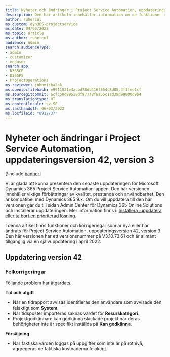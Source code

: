 ```yaml
---
title: Nyheter och ändringar i Project Service Automation, uppdateringsversion 42, version 3
description: Den här artikeln innehåller information om de funktioner och korrigeringar som är tillgängliga i Microsoft Dynamics 365 Project Service Automation uppdateringsutgåva 42, V3.
author: ruhercul
ms.custom: dyn365-projectservice
ms.date: 04/05/2022
ms.topic: article
ms.author: ruhercul
audience: Admin
search.audienceType:
- admin
- customizer
- enduser
search.app:
- D365CE
- D365PS
- ProjectOperations
ms.reviewer: johnmichalak
ms.openlocfilehash: e9911531e4acbd78db416f554c8d85c4f1fee1cf
ms.sourcegitcommit: 6cfc50d89528df977a8f6a55c1ad39d99800d9b4
ms.translationtype: HT
ms.contentlocale: sv-SE
ms.lasthandoff: 06/03/2022
ms.locfileid: "8912737"
---
```

# <a name="whats-new-or-changed-in-project-service-automation-update-release-42-v3"></a>Nyheter och ändringar i Project Service Automation, uppdateringsversion 42, version 3

[!include [banner](../includes/psa-now-project-operations.md)]

Vi är glada att kunna presentera den senaste uppdateringen för Microsoft Dynamics 365 Project Service Automation-appen. Den här versionen innehåller viktiga förbättringar av kvalitet, prestanda och användbarhet. Den är kompatibel med Dynamics 365 9.x. Om du vill uppdatera till den här versionen går du till sidan Admin Center för Dynamics 365 Online Solutions och installerar uppdateringen. Mer information finns i: [Installera, uppdatera eller ta bort en prioriterad lösning](/power-platform/admin/install-remove-preferred-solution).

I denna artikel finns funktioner och korrigeringar som är nya eller har ändrats för Project Service Automation, uppdateringsversion 42, version 3. Den här versionen har ett versionsnummer på V3.10.73.61 och är allmänt tillgänglig via en självuppdatering i april 2022.

## <a name="update-release-42"></a>Uppdatering version 42

### <a name="bug-fixes"></a>Felkorrigeringar

Följande problem har åtgärdats.

**Tid och utgift**

- När en tidrapport avvisas identifieras den användare som avvisade den felaktigt som **System**.
- När tidsposter importeras saknas värdet för **Resurskategori**.
- Projektgodkännare kan godkänna skickade projekt när deras behörigheter inte är specifikt inställda på **Kan godkänna**.

**Försäljning**

- När faktiska värden loggas på uppgifter som inte är på rotnivå, aggregeras de faktiska kostnaderna felaktigt.
